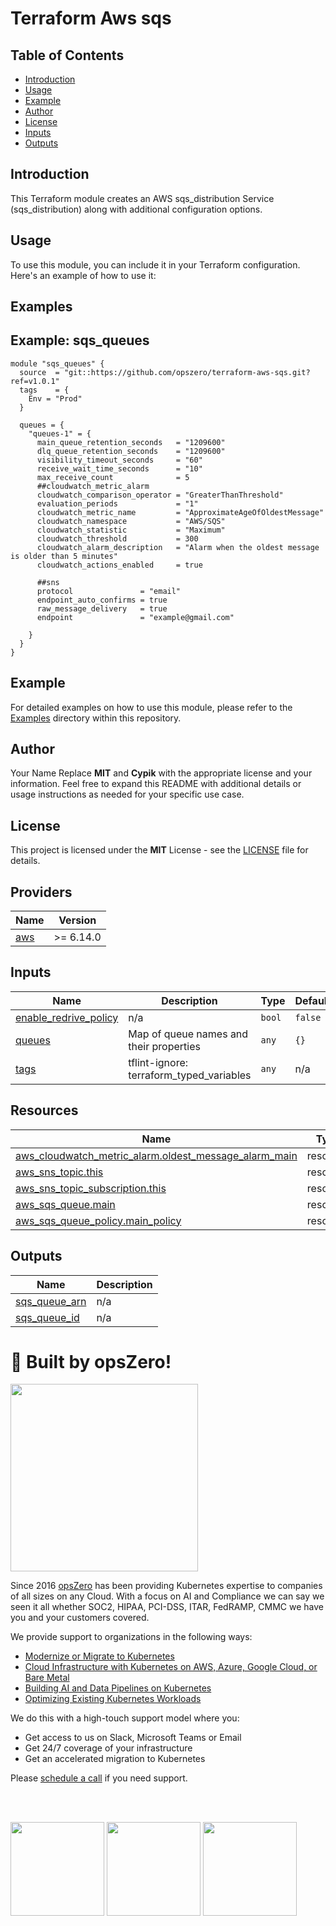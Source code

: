 # Terraform Aws sqs

## Table of Contents
- [Introduction](#introduction)
- [Usage](#usage)
- [Example](#Example)
- [Author](#Author)
- [License](#license)
- [Inputs](#inputs)
- [Outputs](#outputs)

## Introduction
This Terraform module creates an AWS sqs_distribution Service (sqs_distribution) along with additional configuration options.
## Usage
To use this module, you can include it in your Terraform configuration. Here's an example of how to use it:

## Examples

## Example: sqs_queues
```hcl
module "sqs_queues" {
  source  = "git::https://github.com/opszero/terraform-aws-sqs.git?ref=v1.0.1"
  tags    = {
    Env = "Prod"
  }

  queues = {
    "queues-1" = {
      main_queue_retention_seconds   = "1209600"
      dlq_queue_retention_seconds    = "1209600"
      visibility_timeout_seconds     = "60"
      receive_wait_time_seconds      = "10"
      max_receive_count              = 5
      ##cloudwatch_metric_alarm
      cloudwatch_comparison_operator = "GreaterThanThreshold"
      evaluation_periods             = "1"
      cloudwatch_metric_name         = "ApproximateAgeOfOldestMessage"
      cloudwatch_namespace           = "AWS/SQS"
      cloudwatch_statistic           = "Maximum"
      cloudwatch_threshold           = 300
      cloudwatch_alarm_description   = "Alarm when the oldest message is older than 5 minutes"
      cloudwatch_actions_enabled     = true

      ##sns
      protocol               = "email"
      endpoint_auto_confirms = true
      raw_message_delivery   = true
      endpoint               = "example@gmail.com"

    }
  }
}
```

## Example
For detailed examples on how to use this module, please refer to the [Examples](https://github.com/opszero/terraform-aws-sqs/tree/main/example) directory within this repository.

## Author
Your Name Replace **MIT** and **Cypik** with the appropriate license and your information. Feel free to expand this README with additional details or usage instructions as needed for your specific use case.

## License
This project is licensed under the **MIT** License - see the [LICENSE](https://github.com/opszero/terraform-aws-sqs/blob/main/LICENSE) file for details.

<!-- BEGIN_TF_DOCS -->

## Providers

| Name | Version |
|------|---------|
| <a name="provider_aws"></a> [aws](#provider\_aws) | >= 6.14.0 |
## Inputs

| Name | Description | Type | Default | Required |
|------|-------------|------|---------|:--------:|
| <a name="input_enable_redrive_policy"></a> [enable\_redrive\_policy](#input\_enable\_redrive\_policy) | n/a | `bool` | `false` | no |
| <a name="input_queues"></a> [queues](#input\_queues) | Map of queue names and their properties | `any` | `{}` | no |
| <a name="input_tags"></a> [tags](#input\_tags) | tflint-ignore: terraform\_typed\_variables | `any` | n/a | yes |
## Resources

| Name | Type |
|------|------|
| [aws_cloudwatch_metric_alarm.oldest_message_alarm_main](https://registry.terraform.io/providers/hashicorp/aws/latest/docs/resources/cloudwatch_metric_alarm) | resource |
| [aws_sns_topic.this](https://registry.terraform.io/providers/hashicorp/aws/latest/docs/resources/sns_topic) | resource |
| [aws_sns_topic_subscription.this](https://registry.terraform.io/providers/hashicorp/aws/latest/docs/resources/sns_topic_subscription) | resource |
| [aws_sqs_queue.main](https://registry.terraform.io/providers/hashicorp/aws/latest/docs/resources/sqs_queue) | resource |
| [aws_sqs_queue_policy.main_policy](https://registry.terraform.io/providers/hashicorp/aws/latest/docs/resources/sqs_queue_policy) | resource |
## Outputs

| Name | Description |
|------|-------------|
| <a name="output_sqs_queue_arn"></a> [sqs\_queue\_arn](#output\_sqs\_queue\_arn) | n/a |
| <a name="output_sqs_queue_id"></a> [sqs\_queue\_id](#output\_sqs\_queue\_id) | n/a |
# 🚀 Built by opsZero!

<a href="https://opszero.com"><img src="https://opszero.com/wp-content/uploads/2024/07/opsZero_logo_svg.svg" width="300px"/></a>

Since 2016 [opsZero](https://opszero.com) has been providing Kubernetes
expertise to companies of all sizes on any Cloud. With a focus on AI and
Compliance we can say we seen it all whether SOC2, HIPAA, PCI-DSS, ITAR,
FedRAMP, CMMC we have you and your customers covered.

We provide support to organizations in the following ways:

- [Modernize or Migrate to Kubernetes](https://opszero.com/solutions/modernization/)
- [Cloud Infrastructure with Kubernetes on AWS, Azure, Google Cloud, or Bare Metal](https://opszero.com/solutions/cloud-infrastructure/)
- [Building AI and Data Pipelines on Kubernetes](https://opszero.com/solutions/ai/)
- [Optimizing Existing Kubernetes Workloads](https://opszero.com/solutions/optimized-workloads/)

We do this with a high-touch support model where you:

- Get access to us on Slack, Microsoft Teams or Email
- Get 24/7 coverage of your infrastructure
- Get an accelerated migration to Kubernetes

Please [schedule a call](https://calendly.com/opszero-llc/discovery) if you need support.

<br/><br/>

<div style="display: block">
  <img src="https://opszero.com/wp-content/uploads/2024/07/aws-advanced.png" width="150px" />
  <img src="https://opszero.com/wp-content/uploads/2024/07/AWS-public-sector.png" width="150px" />
  <img src="https://opszero.com/wp-content/uploads/2024/07/AWS-eks.png" width="150px" />
</div>
<!-- END_TF_DOCS -->